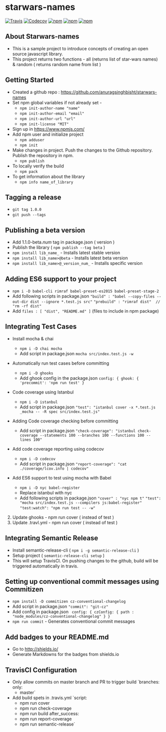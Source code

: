 # starwars-names

[![Travis](https://img.shields.io/travis/anuragsinghbisht/starwars-names.svg?style=flat-square)](https://travis-ci.org/anuragsinghbisht/starwars-names)
[![Codecov](https://img.shields.io/codecov/c/github/anuragsinghbisht/starwars-names.svg?style=flat-square)](https://codecov.io/gh/anuragsinghbisht/starwars-names)
[![npm](https://img.shields.io/npm/v/starwars-names-generator.svg?style=flat-square)](https://www.npmjs.com/package/starwars-names-generator)
[![npm](https://img.shields.io/npm/dm/starwars-names-generator.svg?style=flat-square)](https://www.npmjs.com/package/starwars-names-generator)
[![npm](https://img.shields.io/npm/l/starwars-names-generator.svg?style=flat-square)](https://spdx.org/licenses/MIT)

## About Starwars-names

* This is a sample project to introduce concepts of creating an open source javascript library.
* This project returns two functions - all (returns list of star-wars names) & random ( returns random name from list )

## Getting Started

* Created a github repo : https://github.com/anuragsinghbisht/starwars-names
* Set npm global variables if not already set -
  * `npm init-author-name "name"`
  * `npm init-author-email "email"`
  * `npm init-author-url "url"`
  * `npm init-license "MIT"`
* Sign up in https://www.npmjs.com/
* Add npm user and initialize project
  * `npm adduser`
  * `npm init`
* Make changes in project. Push the changes to the Github repository. Publish the repository in npm.
  * `npm publish`
* To locally verify the build
  * `npm pack`
* To get information about the library
  * `npm info name_of_library`
  
## Tagging a release

* `git tag 1.0.0`
* `git push --tags`

## Publishing a beta version

* Add 1.1.0-beta._num_ tag in package.json ( version )
* Publish the library ( `npm publish --tag beta` )
* `npm install lib_name_` - Installs latest stable version
* `npm install lib_name>@beta` - Installs latest beta version
* `npm install lib_name>@_version_num_` - Installs specific version

## Adding ES6 support to your project
  * `npm i -D babel-cli rimraf babel-preset-es2015 babel-preset-stage-2`
  * Add following scripts in package.json
    `"build" : "babel --copy-files --out-dir dist --ignore *.test.js src"`
    `"prebuild" : "rimraf dist"  // "rm -rf dist"`
  * Add `files : [ "dist", "README.md" ]` (files to include in npm package)

## Integrating Test Cases

* Install mocha & chai 
  * `npm i -D chai mocha`
  * Add script in package.json
    `mocha src/index.test.js -w`

* Automatically run test cases before committing
  * `npm i -D ghooks`
  * Add ghook config in the package.json
    `config: { ghook: { 'precommit': 'npm run test' } `
  
* Code coverage using Istanbul
  * `npm i -D istanbul`
  *  Add script in package.json
  `"test": "istanbul cover -x *.test.js _mocha -- -R spec src/index.test.js"`

* Adding Code coverage checking before committing
  * Add script in package.json
    `"check-coverage": "istanbul check-coverage --statements 100 --branches 100 --functions 100 --lines 100"`
    
* Add code coverage reporting using codecov
  * `npm i -D codecov`
  * Add script in package.json
  `"report-coverage": "cat ./coverage/lcov.info | codecov"`
 
* Add ES6 support to test using mocha with Babel
  * `npm i -D nyc babel-register`
  * Replace istanbul with nyc
  * Add following scripts in package.json
  `"cover" : "nyc npm t"`
  `"test": "mocha src/index.test.js --compilers js:babel-register"`
  `"test:watch": "npm run test -- -w"`

2. Update ghooks - npm run cover ( instead of test )
3. Update .travl.yml - npm run cover ( instead of test )
  

## Integrating Semantic Release

* Install semantic-release-cli ( `npm i -g semantic-release-cli` )
* Setup project ( `semantic-release-cli setup` )
* This will setup TravisCI. On pushing changes to the github, build will be triggered automatically in travis.

## Setting up conventional commit messages using Commitizen

* `npm install -D commitizen cz-conventional-changelog`
* Add script in package.json
  `"commit": "git-cz"`
* Add config in package.json
  ` config: { czConfig: { path : "node_modules/cz-conventional-changelog" } }`
* `npm run commit` - Generates conventional commit messages

## Add badges to your README.md

 * Go to http://shields.io/
 * Generate Markdowns for the badges from shields.io 

## TravisCI Configuration

* Only allow commits on master branch and PR to trigger build
  `branches:
  only:
    - master`
* Add build spets in .travis.yml
  `script:
  - npm run cover
  - npm run check-coverage
  - npm run build
after_success:
  - npm run report-coverage
  - npm run semantic-release`
  


